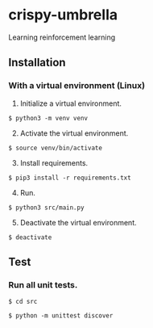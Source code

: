 # crispy-umbrella

Learning reinforcement learning

## Installation

### With a virtual environment (Linux)

1. Initialize a virtual environment.

```console
$ python3 -m venv venv
```

2. Activate the virtual environment.

```console
$ source venv/bin/activate
```

3. Install requirements.

```console
$ pip3 install -r requirements.txt
```

4. Run. 

```console
$ python3 src/main.py
```

5. Deactivate the virtual environment. 

```console
$ deactivate
```

## Test

### Run all unit tests. 

```console
$ cd src
```

```console
$ python -m unittest discover
```

